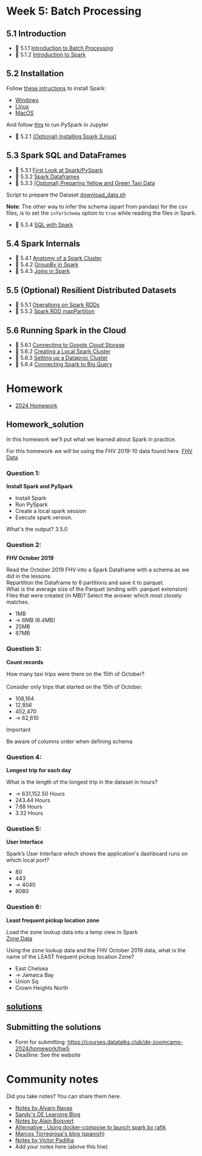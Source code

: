 # Week 5: Batch Processing

## 5.1 Introduction

* :movie_camera: 5.1.1 [Introduction to Batch Processing](https://youtu.be/dcHe5Fl3MF8?list=PL3MmuxUbc_hJed7dXYoJw8DoCuVHhGEQb)
* :movie_camera: 5.1.2 [Introduction to Spark](https://youtu.be/FhaqbEOuQ8U?list=PL3MmuxUbc_hJed7dXYoJw8DoCuVHhGEQb)


## 5.2 Installation

Follow [these intructions](setup/) to install Spark:

* [Windows](setup/windows.md)
* [Linux](setup/linux.md)
* [MacOS](setup/macos.md)

And follow [this](setup/pyspark.md) to run PySpark in Jupyter

* :movie_camera: 5.2.1 [(Optional) Installing Spark (Linux)](https://youtu.be/hqUbB9c8sKg?list=PL3MmuxUbc_hJed7dXYoJw8DoCuVHhGEQb)


## 5.3 Spark SQL and DataFrames

* :movie_camera: 5.3.1 [First Look at Spark/PySpark](https://youtu.be/r_Sf6fCB40c?list=PL3MmuxUbc_hJed7dXYoJw8DoCuVHhGEQb) 
* :movie_camera: 5.3.2 [Spark Dataframes](https://youtu.be/ti3aC1m3rE8?list=PL3MmuxUbc_hJed7dXYoJw8DoCuVHhGEQb)
* :movie_camera: 5.3.3 [(Optional) Preparing Yellow and Green Taxi Data](https://youtu.be/CI3P4tAtru4?list=PL3MmuxUbc_hJed7dXYoJw8DoCuVHhGEQb)

Script to prepare the Dataset [download_data.sh](code/download_data.sh)

**Note**: The other way to infer the schema (apart from pandas) for the csv files, is to set the `inferSchema` option to `true` while reading the files in Spark.

* :movie_camera: 5.3.4 [SQL with Spark](https://www.youtube.com/watch?v=uAlp2VuZZPY&list=PL3MmuxUbc_hJed7dXYoJw8DoCuVHhGEQb)


## 5.4 Spark Internals

* :movie_camera: 5.4.1 [Anatomy of a Spark Cluster](https://youtu.be/68CipcZt7ZA&list=PL3MmuxUbc_hJed7dXYoJw8DoCuVHhGEQb)
* :movie_camera: 5.4.2 [GroupBy in Spark](https://youtu.be/9qrDsY_2COo&list=PL3MmuxUbc_hJed7dXYoJw8DoCuVHhGEQb)
* :movie_camera: 5.4.3 [Joins in Spark](https://youtu.be/lu7TrqAWuH4&list=PL3MmuxUbc_hJed7dXYoJw8DoCuVHhGEQb)

## 5.5 (Optional) Resilient Distributed Datasets

* :movie_camera: 5.5.1 [Operations on Spark RDDs](https://youtu.be/Bdu-xIrF3OM&list=PL3MmuxUbc_hJed7dXYoJw8DoCuVHhGEQb)
* :movie_camera: 5.5.2 [Spark RDD mapPartition](https://youtu.be/k3uB2K99roI&list=PL3MmuxUbc_hJed7dXYoJw8DoCuVHhGEQb)


## 5.6 Running Spark in the Cloud

* :movie_camera: 5.6.1 [Connecting to Google Cloud Storage ](https://youtu.be/Yyz293hBVcQ&list=PL3MmuxUbc_hJed7dXYoJw8DoCuVHhGEQb)
* :movie_camera: 5.6.2 [Creating a Local Spark Cluster](https://youtu.be/HXBwSlXo5IA&list=PL3MmuxUbc_hJed7dXYoJw8DoCuVHhGEQb)
* :movie_camera: 5.6.3 [Setting up a Dataproc Cluster](https://youtu.be/osAiAYahvh8&list=PL3MmuxUbc_hJed7dXYoJw8DoCuVHhGEQb)
* :movie_camera: 5.6.4 [Connecting Spark to Big Query](https://youtu.be/HIm2BOj8C0Q&list=PL3MmuxUbc_hJed7dXYoJw8DoCuVHhGEQb)


# Homework

* [2024 Homework](../cohorts/2024)
## Homework_solution 

In this homework we'll put what we learned about Spark in practice.

For this homework we will be using the FHV 2019-10 data found here. [FHV Data](https://github.com/DataTalksClub/nyc-tlc-data/releases/download/fhv/fhv_tripdata_2019-10.csv.gz)

### Question 1: 

**Install Spark and PySpark** 

- Install Spark
- Run PySpark
- Create a local spark session
- Execute spark.version.

What's the output?
3.5.0

### Question 2: 

**FHV October 2019**

Read the October 2019 FHV into a Spark Dataframe with a schema as we did in the lessons.</br> 
Repartition the Dataframe to 6 partitions and save it to parquet.</br>
What is the average size of the Parquet (ending with .parquet extension) Files that were created (in MB)? Select the answer which most closely matches.</br>

- 1MB
- -> 6MB (6.4MB)
- 25MB
- 87MB



### Question 3: 

**Count records** 

How many taxi trips were there on the 15th of October?</br></br>
Consider only trips that started on the 15th of October.</br>

- 108,164
- 12,856
- 452,470
- -> 62,610

> [!IMPORTANT]
> Be aware of columns order when defining schema

### Question 4: 

**Longest trip for each day** 

What is the length of the longest trip in the dataset in hours?</br>

- -> 631,152.50 Hours
- 243.44 Hours
- 7.68 Hours
- 3.32 Hours



### Question 5: 

**User Interface**

Spark’s User Interface which shows the application's dashboard runs on which local port?</br>

- 80
- 443
- -> 4040
- 8080



### Question 6: 

**Least frequent pickup location zone**

Load the zone lookup data into a temp view in Spark</br>
[Zone Data](https://github.com/DataTalksClub/nyc-tlc-data/releases/download/misc/taxi_zone_lookup.csv)</br>

Using the zone lookup data and the FHV October 2019 data, what is the name of the LEAST frequent pickup location Zone?</br>

- East Chelsea
- -> Jamaica Bay
- Union Sq
- Crown Heights North

## [solutions](https://github.com/sandeep92134/De_Zoomcamp2024/blob/main/05-batch/05-batch/code/homework.ipynb)
## Submitting the solutions
- Form for submitting: https://courses.datatalks.club/de-zoomcamp-2024/homework/hw5
- Deadline: See the website


# Community notes

Did you take notes? You can share them here.

* [Notes by Alvaro Navas](https://github.com/ziritrion/dataeng-zoomcamp/blob/main/notes/5_batch_processing.md)
* [Sandy's DE Learning Blog](https://learningdataengineering540969211.wordpress.com/2022/02/24/week-5-de-zoomcamp-5-2-1-installing-spark-on-linux/)
* [Notes by Alain Boisvert](https://github.com/boisalai/de-zoomcamp-2023/blob/main/week5.md)
* [Alternative : Using docker-compose to launch spark by rafik](https://gist.github.com/rafik-rahoui/f98df941c4ccced9c46e9ccbdef63a03) 
* [Marcos Torregrosa's blog (spanish)](https://www.n4gash.com/2023/data-engineering-zoomcamp-semana-5-batch-spark)
* [Notes by Victor Padilha](https://github.com/padilha/de-zoomcamp/tree/master/week5)
* Add your notes here (above this line)
